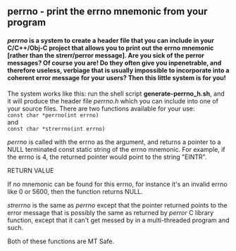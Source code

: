 ## perrno - print the errno mnemonic from your program
#### _perrno_ is a system to create a header file that you can include in your C/C++/Obj-C project that allows you to print out the errno mnemonic [rather than the strerr/perror message].  Are you sick of the perror messages?  Of course you are!  Do they often give you inpenetrable, and therefore useless, verbiage that is usually impossible to incorporate into a coherent error message for your users?  Then this little system is for you!

The system works like this: run the shell script **generate-perrno_h.sh**, and it will produce the header file _perrno.h_ which you can include into one of your source files.  There are two functions available for your use:<br>
```const char *perrno(int errno)```<br>
and<br>
```const char *strerrno(int errno)```


*perrno* is called with the errno as the argument, and returns a pointer to a NULL terminated const static string of the errno mnemonic.  For example, if the errno is 4, the returned pointer would point to the string "EINTR".

RETURN VALUE

If no mnemonic can be found for this errno, for instance it's an invalid errno like 0 or 5600, then the function returns NULL.


*strerrno* is the same as *perrno* except that the pointer returned points to the error message that is possibly the same as returned by _perror_ C library function, except that it can't get messed by in a multi-threaded program and such.

Both of these functions are MT Safe.
